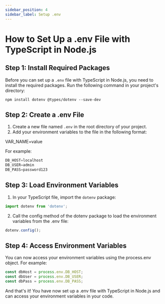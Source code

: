 ```yaml
---
sidebar_position: 4
sidebar_label: Setup .env
---
```


# How to Set Up a .env File with TypeScript in Node.js

## Step 1: Install Required Packages

Before you can set up a `.env` file with TypeScript in Node.js, you need to install the required packages. Run the following command in your project's directory:

`npm install dotenv @types/dotenv --save-dev`


## Step 2: Create a .env File

1. Create a new file named `.env` in the root directory of your project.
2. Add your environment variables to the file in the following format:

VAR_NAME=value


For example:

```js
DB_HOST=localhost
DB_USER=admin
DB_PASS=password123
```


## Step 3: Load Environment Variables

1. In your TypeScript file, import the `dotenv` package:

```ts
import dotenv from 'dotenv';
```

2. Call the config method of the dotenv package to load the environment variables from the .env file:

```ts
dotenv.config();
```

## Step 4: Access Environment Variables

You can now access your environment variables using the process.env object. For example:

```ts
const dbHost = process.env.DB_HOST;
const dbUser = process.env.DB_USER;
const dbPass = process.env.DB_PASS;
```

And that's it! You have now set up a .env file with TypeScript in Node.js and can access your environment variables in your code.

